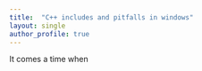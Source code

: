 ```yaml
---
title:  "C++ includes and pitfalls in windows"
layout: single 
author_profile: true
---
```


It comes a time when
